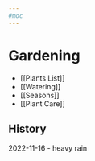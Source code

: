 ```yaml
---
#moc 
---
```

# Gardening

- [[Plants List]]
- [[Watering]]
- [[Seasons]]
- [[Plant Care]]

## History
2022-11-16 - heavy rain